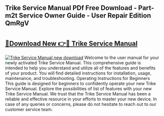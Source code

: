 ## Trike Service Manual PDf Free Download - Part-m2t Service Owner Guide - User Repair Edition QmRgV

# <h2><a href="http://bc67308.oget.top/?id=Trike+Service+Manual">🔗Download New 👉🔴 Trike Service Manual</a></h2>

[![Trike Service Manual new download](https://i.imgur.com/5g1atiW.png)](http://bc67308.oget.top/?id=Trike+Service+Manual)
Welcome to the user manual for your newly activated Trike Service Manual. This comprehensive guide is intended to help you understand and utilize all of the features and benefits of your product. You will find detailed instructions for installation, usage, maintenance, and troubleshooting. Operating Instructions for Beginners This guide is designed for beginners to confidently operate your new Trike Service Manual. Explore the possibilities of list of features with your new Trike Service Manual. We trust that the Trike Service Manual has been a reliable and effective resource in your efforts to master your new device. In case of any queries or concerns, please do not hesitate to reach out to our customer service team.

